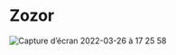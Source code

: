 # Zozor
![Capture d’écran 2022-03-26 à 17 25 58](https://user-images.githubusercontent.com/79283100/160243900-b7b7aa06-218d-43f0-9cc1-592fc0c0f7aa.png)
